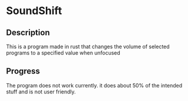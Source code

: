 # SoundShift
## Description
This is a program made in rust that changes the volume of selected programs to a specified value when unfocused

## Progress
The program does not work currently. it does about 50% of the intended stuff and is not user friendly.
